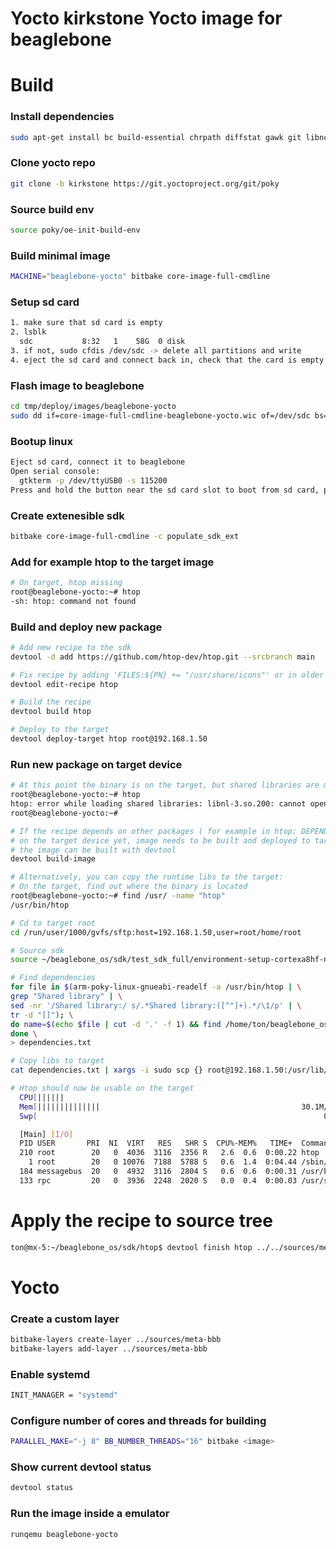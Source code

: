 
# Yocto kirkstone Yocto image for beaglebone

# Build

### Install dependencies
````bash
sudo apt-get install bc build-essential chrpath diffstat gawk git libncurses5-dev pkg-config socat subversion texi2html texinfo u-boot-tools liblz4-tool
````

### Clone yocto repo
````bash
git clone -b kirkstone https://git.yoctoproject.org/git/poky
````

### Source build env
````bash
source poky/oe-init-build-env
````

### Build minimal image
````bash
MACHINE="beaglebone-yocto" bitbake core-image-full-cmdline
````

### Setup sd card
````bash
1. make sure that sd card is empty
2. lsblk
  sdc           8:32   1    58G  0 disk
3. if not, sudo cfdis /dev/sdc -> delete all partitions and write
4. eject the sd card and connect back in, check that the card is empty
````

### Flash image to beaglebone
````bash
cd tmp/deploy/images/beaglebone-yocto
sudo dd if=core-image-full-cmdline-beaglebone-yocto.wic of=/dev/sdc bs=4M
````

### Bootup linux
````bash
Eject sd card, connect it to beaglebone
Open serial console:
  gtkterm -p /dev/ttyUSB0 -s 115200
Press and hold the button near the sd card slot to boot from sd card, power up the beaglebone
````

### Create extenesible sdk
````bash
bitbake core-image-full-cmdline -c populate_sdk_ext
````

### Add for example htop to the target image
````bash
# On target, htop missing
root@beaglebone-yocto:~# htop
-sh: htop: command not found
````

### Build and deploy new package
````bash
# Add new recipe to the sdk
devtool -d add https://github.com/htop-dev/htop.git --srcbranch main

# Fix recipe by adding 'FILES:${PN} += "/usr/share/icons"' or in older yocto versions 'FILES_${PN} += "/usr/share/icons"'
devtool edit-recipe htop

# Build the recipe
devtool build htop

# Deploy to the target
devtool deploy-target htop root@192.168.1.50
````

### Run new package on target device
````bash
# At this point the binary is on the target, but shared libraries are missing
root@beaglebone-yocto:~# htop 
htop: error while loading shared libraries: libnl-3.so.200: cannot open shared object file: No such file or directory
root@beaglebone-yocto:~#

# If the recipe depends on other packages ( for example in htop: DEPENDS = "systemd libcap libnl xz" ) that are not
# on the target device yet, image needs to be built and deployed to target. Sdk gets updated with workdir recipe and it's dependencies, so
# the image can be built with devtool
devtool build-image

# Alternatively, you can copy the runtime libs to the target:
# On the target, find out where the binary is located
root@beaglebone-yocto:~# find /usr/ -name "htop"
/usr/bin/htop

# Cd to target root
cd /run/user/1000/gvfs/sftp:host=192.168.1.50,user=root/home/root

# Source sdk
source ~/beaglebone_os/sdk/test_sdk_full/environment-setup-cortexa8hf-neon-poky-linux-gnueabi

# Find dependencies
for file in $(arm-poky-linux-gnueabi-readelf -a /usr/bin/htop | \
grep "Shared library" | \
sed -nr '/Shared library:/ s/.*Shared library:([^"]+).*/\1/p' | \
tr -d "[]"); \
do name=$(echo $file | cut -d '.' -f 1) && find /home/ton/beaglebone_os/build/tmp/sysroots-components/cortexa8hf-neon -name $name.*; \
done \
> dependencies.txt

# Copy libs to target
cat dependencies.txt | xargs -i sudo scp {} root@192.168.1.50:/usr/lib/

# Htop should now be usable on the target
  CPU[||||||                                                           7.1%] Tasks: 29, 1 thr, 64 kthr; 1 running
  Mem[||||||||||||||                                             30.1M/488M] Load average: 0.89 0.23 0.08 
  Swp[                                                                0K/0K] Uptime: 00:00:39

  [Main] [I/O]
  PID USER       PRI  NI  VIRT   RES   SHR S  CPU%-MEM%   TIME+  Command
  210 root        20   0  4036  3116  2356 R   2.6  0.6  0:00.22 htop
    1 root        20   0 10076  7188  5788 S   0.6  1.4  0:04.44 /sbin/init
  184 messagebus  20   0  4932  3116  2804 S   0.6  0.6  0:00.31 /usr/bin/dbus-daemon --system --address=systemd: --nofork --nopidfile --systemd-activati
  133 rpc         20   0  3936  2248  2020 S   0.0  0.4  0:00.03 /usr/sbin/rpcbind -w -f
````

# Apply the recipe to source tree
````bash
ton@mx-5:~/beaglebone_os/sdk/htop$ devtool finish htop ../../sources/meta-bbb/
````

# Yocto

### Create a custom layer
````bash
bitbake-layers create-layer ../sources/meta-bbb
bitbake-layers add-layer ../sources/meta-bbb
````

### Enable systemd
````bash
INIT_MANAGER = "systemd"
````

### Configure number of cores and threads for building
````bash
PARALLEL_MAKE="-j 8" BB_NUMBER_THREADS="16" bitbake <image>
````

### Show current devtool status
````bash
devtool status
````

### Run the image inside a emulator
````bash
runqemu beaglebone-yocto
````